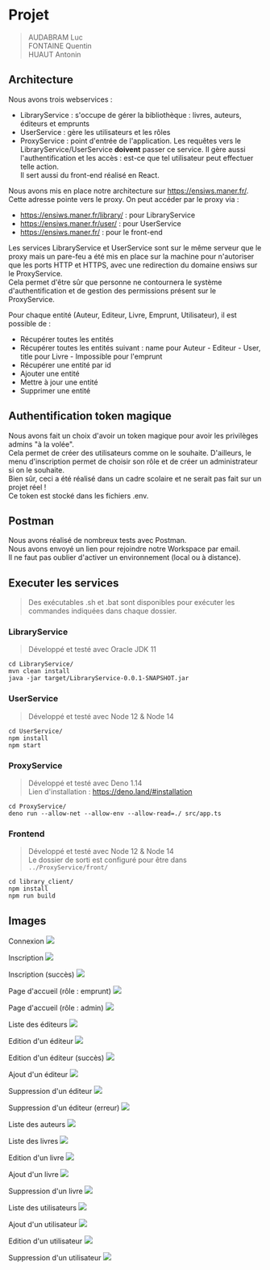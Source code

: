# Projet

> AUDABRAM Luc  
> FONTAINE Quentin  
> HUAUT Antonin



## Architecture

Nous avons trois webservices :
- LibraryService : s'occupe de gérer la bibliothèque : livres, auteurs, éditeurs et emprunts
- UserService : gère les utilisateurs et les rôles
- ProxyService : point d'entrée de l'application. Les requêtes vers le LibraryService/UserService **doivent** passer ce service. Il gère aussi l'authentification et les accès : est-ce que tel utilisateur peut effectuer telle action.  
Il sert aussi du front-end réalisé en React.

Nous avons mis en place notre architecture sur https://ensiws.maner.fr/. Cette adresse pointe vers le proxy. On peut accéder par le proxy via :
- https://ensiws.maner.fr/library/ : pour LibraryService
- https://ensiws.maner.fr/user/ : pour UserService
- https://ensiws.maner.fr/ : pour le front-end

Les services LibraryService et UserService sont sur le même serveur que le proxy mais un pare-feu a été mis en place sur la machine pour n'autoriser que les ports HTTP et HTTPS, avec une redirection du domaine ensiws sur le ProxyService.  
Cela permet d'être sûr que personne ne contournera le système d'authentification et de gestion des permissions présent sur le ProxyService.  

Pour chaque entité (Auteur, Editeur, Livre, Emprunt, Utilisateur), il est possible de :
- Récupérer toutes les entités
- Récupérer toutes les entités suivant : name pour Auteur - Editeur - User, title pour Livre - Impossible pour l'emprunt
- Récupérer une entité par id
- Ajouter une entité
- Mettre à jour une entité
- Supprimer une entité



## Authentification token magique
Nous avons fait un choix d'avoir un token magique pour avoir les privilèges admins "à la volée".  
Cela permet de créer des utilisateurs comme on le souhaite. D'ailleurs, le menu d'inscription permet de choisir son rôle et de créer un administrateur si on le souhaite.  
Bien sûr, ceci a été réalisé dans un cadre scolaire et ne serait pas fait sur un projet réel !  
Ce token est stocké dans les fichiers .env.



## Postman
Nous avons réalisé de nombreux tests avec Postman.  
Nous avons envoyé un lien pour rejoindre notre Workspace par email.  
Il ne faut pas oublier d'activer un environnement (local ou à distance).



## Executer les services

> Des exécutables .sh et .bat sont disponibles pour exécuter les commandes indiquées dans chaque dossier.

### LibraryService
> Développé et testé avec Oracle JDK 11
```shell
cd LibraryService/
mvn clean install
java -jar target/LibraryService-0.0.1-SNAPSHOT.jar
```

### UserService
> Développé et testé avec Node 12 & Node 14
```shell
cd UserService/
npm install
npm start
```

### ProxyService
> Développé et testé avec Deno 1.14  
> Lien d'installation : https://deno.land/#installation
```shell
cd ProxyService/
deno run --allow-net --allow-env --allow-read=./ src/app.ts
```

### Frontend
> Développé et testé avec Node 12 & Node 14  
> Le dossier de sorti est configuré pour être dans `../ProxyService/front/`
```shell
cd library_client/
npm install
npm run build
```





## Images

Connexion
![](https://github.com/AntoninHuaut/ProjetWebService/raw/master/images_rendu/1.login.png)

Inscription
![](https://github.com/AntoninHuaut/ProjetWebService/raw/master/images_rendu/2.register.png)

Inscription (succès)
![](https://github.com/AntoninHuaut/ProjetWebService/raw/master/images_rendu/3.register_success.png)

Page d'accueil (rôle : emprunt)
![](https://github.com/AntoninHuaut/ProjetWebService/raw/master/images_rendu/4.homepage.png)

Page d'accueil (rôle : admin)
![](https://github.com/AntoninHuaut/ProjetWebService/raw/master/images_rendu/5.homepage_admin.png)

Liste des éditeurs
![](https://github.com/AntoninHuaut/ProjetWebService/raw/master/images_rendu/6.publisher_list.png)

Edition d'un éditeur
![](https://github.com/AntoninHuaut/ProjetWebService/raw/master/images_rendu/7.publisher_edit.png)

Edition d'un éditeur (succès)
![](https://github.com/AntoninHuaut/ProjetWebService/raw/master/images_rendu/8.publisher_edit_success.png)

Ajout d'un éditeur
![](https://github.com/AntoninHuaut/ProjetWebService/raw/master/images_rendu/9.publisher_add.png)

Suppression d'un éditeur
![](https://github.com/AntoninHuaut/ProjetWebService/raw/master/images_rendu/10.publisher_delete.png)

Suppression d'un éditeur (erreur)
![](https://github.com/AntoninHuaut/ProjetWebService/raw/master/images_rendu/11.publisher_delete_error.png)

Liste des auteurs
![](https://github.com/AntoninHuaut/ProjetWebService/raw/master/images_rendu/12.author_list.png)

Liste des livres
![](https://github.com/AntoninHuaut/ProjetWebService/raw/master/images_rendu/13.book_list.png)

Edition d'un livre
![](https://github.com/AntoninHuaut/ProjetWebService/raw/master/images_rendu/14.book_edit.png)

Ajout d'un livre
![](https://github.com/AntoninHuaut/ProjetWebService/raw/master/images_rendu/15.book_add.png)

Suppression d'un livre
![](https://github.com/AntoninHuaut/ProjetWebService/raw/master/images_rendu/16.book_delete.png)

Liste des utilisateurs
![](https://github.com/AntoninHuaut/ProjetWebService/raw/master/images_rendu/17.user_list.png)

Ajout d'un utilisateur
![](https://github.com/AntoninHuaut/ProjetWebService/raw/master/images_rendu/18.user_add.png)

Edition d'un utilisateur
![](https://github.com/AntoninHuaut/ProjetWebService/raw/master/images_rendu/19.user_edit.png)

Suppression d'un utilisateur
![](https://github.com/AntoninHuaut/ProjetWebService/raw/master/images_rendu/20.user_delete.png)
